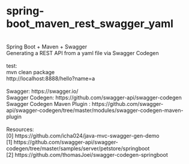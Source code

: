 # spring-boot_maven_rest_swagger_yaml
<br />
Spring Boot + Maven + Swagger <br />
Generating a REST API from a yaml file via Swagger Codegen <br />
 <br />
test:  <br />
mvn clean package <br />
http://localhost:8888/hello?name=a <br />
 <br />
Swagger: https://swagger.io/ <br />
Swagger Codegen: https://github.com/swagger-api/swagger-codegen <br />
Swagger Codegen Maven Plugin : https://github.com/swagger-api/swagger-codegen/tree/master/modules/swagger-codegen-maven-plugin <br />
 <br />
Resources: <br />
[0] https://github.com/icha024/java-mvc-swagger-gen-demo <br />
[1] https://github.com/swagger-api/swagger-codegen/tree/master/samples/server/petstore/springboot <br />
[2] https://github.com/thomasJoei/swagger-codegen-springboot <br />

